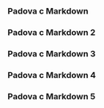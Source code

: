 ### Padova с Markdown    

### Padova с Markdown 2

### Padova с Markdown 3

### Padova с Markdown 4

### Padova с Markdown 5
